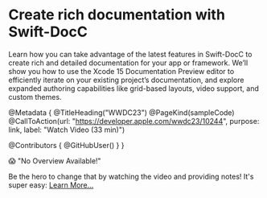# Create rich documentation with Swift-DocC

Learn how you can take advantage of the latest features in Swift-DocC to create rich and detailed documentation for your app or framework. We’ll show you how to use the Xcode 15 Documentation Preview editor to efficiently iterate on your existing project’s documentation, and explore expanded authoring capabilities like grid-based layouts, video support, and custom themes.

@Metadata {
   @TitleHeading("WWDC23")
   @PageKind(sampleCode)
   @CallToAction(url: "https://developer.apple.com/wwdc23/10244", purpose: link, label: "Watch Video (33 min)")

   @Contributors {
      @GitHubUser(<replace this with your GitHub handle>)
   }
}

😱 "No Overview Available!"

Be the hero to change that by watching the video and providing notes! It's super easy:
 [Learn More…](https://wwdcnotes.github.io/WWDCNotes/documentation/wwdcnotes/contributing)
